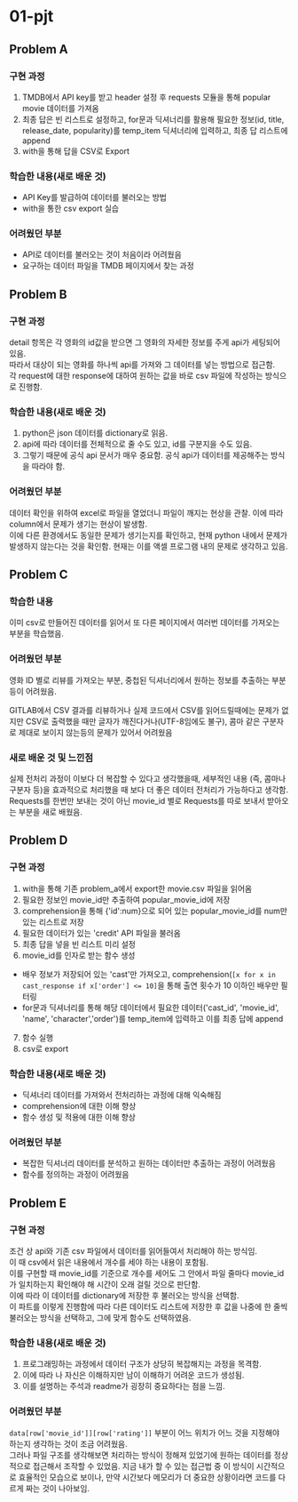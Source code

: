 # 01-pjt

## Problem A

### 구현 과정
1. TMDB에서 API key를 받고 header 설정 후 requests 모듈을 통해 popular movie 데이터를 가져옴
2. 최종 답은 빈 리스트로 설정하고, for문과 딕셔너리를 활용해 필요한 정보(id, title, release_date, popularity)를 temp_item 딕셔너리에 입력하고, 최종 답 리스트에 append
3. with을 통해 답을 CSV로 Export

### 학습한 내용(새로 배운 것)
- API Key를 발급하여 데이터를 불러오는 방법
- with을 통한 csv export 실습

### 어려웠던 부분
- API로 데이터를 불러오는 것이 처음이라 어려웠음
- 요구하는 데이터 파일을 TMDB 페이지에서 찾는 과정


## Problem B
   
### 구현 과정
   
detail 항목은 각 영화의 id값을 받으면 그 영화의 자세한 정보를 주게 api가 세팅되어 있음.   
따라서 대상이 되는 영화를 하나씩 api를 가져와 그 데이터를 넣는 방법으로 접근함.   
각 request에 대한 response에 대하여 원하는 값을 바로 csv 파일에 작성하는 방식으로 진행함.   
   
### 학습한 내용(새로 배운 것)
   
1. python은 json 데이터를 dictionary로 읽음.
2. api에 따라 데이터를 전체적으로 줄 수도 있고, id를 구분지을 수도 있음.
3. 그렇기 때문에 공식 api 문서가 매우 중요함. 공식 api가 데이터를 제공해주는 방식을 따라야 함.

### 어려웠던 부분
   
데이터 확인을 위하여 excel로 파일을 열었더니 파일이 깨지는 현상을 관찰. 이에 따라 column에서 문제가 생기는 현상이 발생함.   
이에 다른 환경에서도 동일한 문제가 생기는지를 확인하고, 현재 python 내에서 문제가 발생하지 않는다는 것을 확인함. 현재는 이를 액셀 프로그램 내의 문제로 생각하고 있음.
   

## Problem C
###  학습한 내용
이미 csv로 만들어진 데이터를 읽어서 또 다른 페이지에서 여러번 데이터를 가져오는 부분을 학습했음.
### 어려웠던 부분
영화 ID 별로 리뷰를 가져오는 부분, 중첩된 딕셔너리에서 원하는 정보를 추출하는 부분 등이 어려웠음.

GITLAB에서 CSV 결과를 리뷰하거나 실제 코드에서 CSV를 읽어드릴때에는 문제가 없지만 CSV로 출력했을 때만 글자가 깨진다거나(UTF-8임에도 불구), 콤마 같은 구분자로 제대로 보이지 않는등의 문제가 있어서 어려웠음

### 새로 배운 것 및 느낀점
실제 전처리 과정이 이보다 더 복잡할 수 있다고 생각했을때, 세부적인 내용 (즉, 콤마나 구분자 등)을 효과적으로 처리했을 때 보다 더 좋은 데이터 전처리가 가능하다고 생각함.
Requests를 한번만 보내는 것이 아닌 movie_id 별로 Requests를 따로 보내서 받아오는 부분을 새로 배웠음.



## Problem D

### 구현 과정
1. with을 통해 기존 problem_a에서 export한 movie.csv 파일을 읽어옴
2. 필요한 정보인 movie_id만 추출하여 popular_movie_id에 저장
3. comprehension을 통해 {'id':num}으로 되어 있는 popular_movie_id를 num만 있는 리스트로 저장
4. 필요한 데이터가 있는 'credit' API 파일을 불러옴
5. 최종 답을 넣을 빈 리스트 미리 설정
6. movie_id를 인자로 받는 함수 생성
- 배우 정보가 저장되어 있는 'cast'만 가져오고, comprehension(`[x for x in cast_response if x['order'] <= 10]`을 통해 출연 횟수가 10 이하인 배우만 필터링
- for문과 딕셔너리를 통해 해당 데이터에서 필요한 데이터('cast_id', 'movie_id', 'name', 'character','order')를 temp_item에 입력하고 이를 최종 답에 append
7. 함수 실행
8. csv로 export

### 학습한 내용(새로 배운 것)
- 딕셔너리 데이터를 가져와서 전처리하는 과정에 대해 익숙해짐
- comprehension에 대한 이해 향상
- 함수 생성 및 적용에 대한 이해 향상

### 어려웠던 부분
- 복잡한 딕셔너리 데이터를 분석하고 원하는 데이터만 추출하는 과정이 어려웠음
- 함수를 정의하는 과정이 어려웠음




## Problem E
   
### 구현 과정
   
조건 상 api와 기존 csv 파일에서 데이터를 읽어들여서 처리해야 하는 방식임.   
이 때 csv에서 읽은 내용에서 개수를 세야 하는 내용이 포함됨.   
이를 구현할 때 movie_id를 기준으로 개수를 세어도 그 안에서 파일 줄마다 movie_id가 일치하는지 확인해야 해 시간이 오래 걸릴 것으로 판단함.   
이에 따라 이 데이터를 dictionary에 저장한 후 불러오는 방식을 선택함.   
이 파트를 이렇게 진행함에 따라 다른 데이터도 리스트에 저장한 후 값을 나중에 한 줄씩 불러오는 방식을 선택하고, 그에 맞게 함수도 선택하였음.   
   
### 학습한 내용(새로 배운 것)
   
1. 프로그래밍하는 과정에서 데이터 구조가 상당히 복잡해지는 과정을 목격함.
2. 이에 따라 나 자신은 이해하지만 남이 이해하기 어려운 코드가 생성됨.
3. 이를 설명하는 주석과 readme가 굉장히 중요하다는 점을 느낌.
   
### 어려웠던 부분
   
`data[row['movie_id']][row['rating']]` 부분이 어느 위치가 어느 것을 지정해야 하는지 생각하는 것이 조금 어려웠음.   
그러나 파일 구조를 생각해보면 처리하는 방식이 정해져 있었기에 원하는 데이터를 정상적으로 접근해서 조작할 수 있었음.
지금 내가 할 수 있는 접근법 중 이 방식이 시간적으로 효율적인 모습으로 보이나, 만약 시간보다 메모리가 더 중요한 상황이라면 코드를 다르게 짜는 것이 나아보임.
